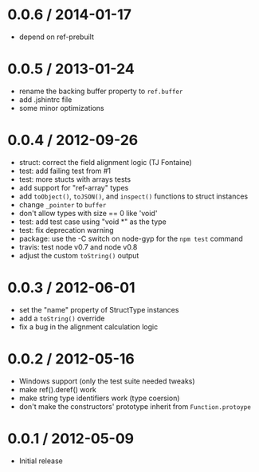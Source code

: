 0.0.6 / 2014-01-17
==================

 - depend on ref-prebuilt

0.0.5 / 2013-01-24
==================

 - rename the backing buffer property to `ref.buffer`
 - add .jshintrc file
 - some minor optimizations

0.0.4 / 2012-09-26
==================

 - struct: correct the field alignment logic (TJ Fontaine)
 - test: add failing test from #1
 - test: more stucts with arrays tests
 - add support for "ref-array" types
 - add `toObject()`, `toJSON()`, and `inspect()` functions to struct instances
 - change `_pointer` to `buffer`
 - don't allow types with size == 0 like 'void'
 - test: add test case using "void *" as the type
 - test: fix deprecation warning
 - package: use the -C switch on node-gyp for the `npm test` command
 - travis: test node v0.7 and node v0.8
 - adjust the custom `toString()` output

0.0.3 / 2012-06-01
==================

 - set the "name" property of StructType instances
 - add a `toString()` override
 - fix a bug in the alignment calculation logic

0.0.2 / 2012-05-16
==================

 - Windows support (only the test suite needed tweaks)
 - make ref().deref() work
 - make string type identifiers work (type coersion)
 - don't make the constructors' prototype inherit from `Function.protoype`

0.0.1 / 2012-05-09
==================

 - Initial release
